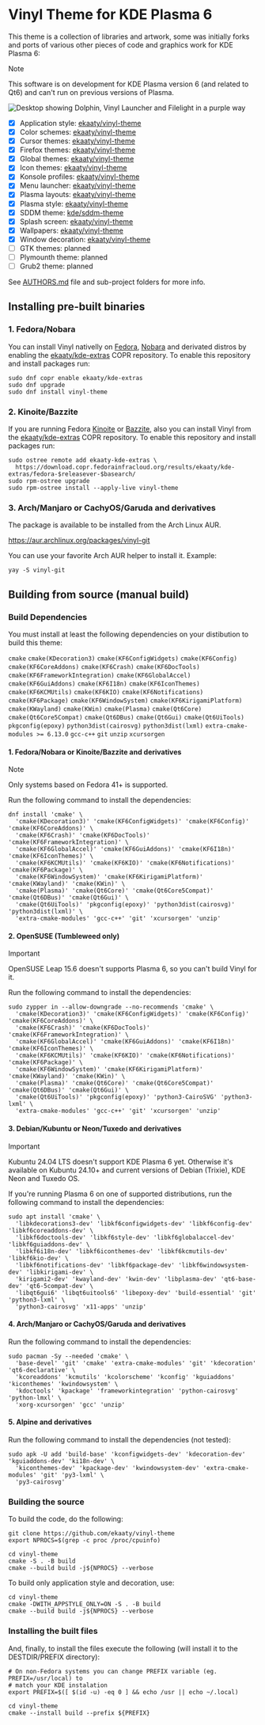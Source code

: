 # Vinyl Theme for KDE Plasma 6

This theme is a collection of libraries and artwork, some was initially forks and ports of various other 
pieces of code and graphics work for KDE Plasma 6:

>[!NOTE]
>This software is on development for KDE Plasma version 6 (and related to Qt6) and can't run on previous versions of Plasma.

![Desktop showing Dolphin, Vinyl Launcher and Filelight in a purple way](.github/pages/img/screenshot0.webp)

- [x] Application style: [ekaaty/vinyl-theme](https://github.com/ekaaty/vinyl-theme/tree/main/kstyle/)
- [x] Color schemes: [ekaaty/vinyl-theme](https://github.com/ekaaty/vinyl-theme/tree/main/colors/)
- [x] Cursor themes: [ekaaty/vinyl-theme](https://github.com/ekaaty/vinyl-theme/tree/main/cursors/)
- [x] Firefox themes: [ekaaty/vinyl-theme](https://github.com/ekaaty/vinyl-theme/tree/main/mozilla/)
- [x] Global themes: [ekaaty/vinyl-theme](https://github.com/ekaaty/vinyl-theme/tree/main/plasma/look-and-feel/)
- [x] Icon themes: [ekaaty/vinyl-theme](https://github.com/ekaaty/vinyl-theme/tree/main/icons/)
- [x] Konsole profiles: [ekaaty/vinyl-theme](https://github.com/ekaaty/vinyl-theme/tree/main/konsole/)
- [x] Menu launcher: [ekaaty/vinyl-theme](https://github.com/ekaaty/vinyl-theme/tree/main/launcher/)
- [x] Plasma layouts: [ekaaty/vinyl-theme](https://github.com/ekaaty/vinyl-theme/tree/main/plasma/layout-templates/)
- [x] Plasma style: [ekaaty/vinyl-theme](https://github.com/ekaaty/vinyl-theme/tree/main/desktoptheme/)
- [x] SDDM theme: [kde/sddm-theme](https://github.com/ekaaty/vinyl-theme/tree/main/sddm)
- [x] Splash screen: [ekaaty/vinyl-theme](https://github.com/ekaaty/vinyl-theme/tree/main/splash/)
- [x] Wallpapers: [ekaaty/vinyl-theme](https://github.com/ekaaty/vinyl-theme/tree/main/wallpapers/)
- [x] Window decoration: [ekaaty/vinyl-theme](https://github.com/ekaaty/vinyl-theme/tree/main/kdecoration/)
- [ ] GTK themes: planned
- [ ] Plymounth theme: planned
- [ ] Grub2 theme: planned

See [AUTHORS.md](AUTHORS.md) file and sub-project folders for more info.

## Installing pre-built binaries

### 1\. Fedora/Nobara

You can install Vinyl nativelly on [Fedora](https://fedoraproject.org/kde/), [Nobara](https://nobaraproject.org) 
and derivated distros by enabling the [ekaaty/kde-extras](https://copr.fedorainfracloud.org/coprs/ekaaty/kde-extras)
COPR repository. To enable this repository and install packages run:

```
sudo dnf copr enable ekaaty/kde-extras
sudo dnf upgrade
sudo dnf install vinyl-theme
```
### 2\. Kinoite/Bazzite

If you are running Fedora [Kinoite](https://fedoraproject.org/atomic-desktops/kinoite/) or 
[Bazzite](https://bazzite.gg/), also you can install Vinyl from the 
[ekaaty/kde-extras](https://copr.fedorainfracloud.org/coprs/ekaaty/kde-extras) COPR repository. 
To enable this repository and install packages run:

```
sudo ostree remote add ekaaty-kde-extras \
  https://download.copr.fedorainfracloud.org/results/ekaaty/kde-extras/fedora-$releasever-$basearch/
sudo rpm-ostree upgrade
sudo rpm-ostree install --apply-live vinyl-theme
```

### 3\. Arch/Manjaro or CachyOS/Garuda and derivatives

The package is available to be installed from the Arch Linux AUR.

https://aur.archlinux.org/packages/vinyl-git

You can use your favorite Arch AUR helper to install it.
Example:

```shell
yay -S vinyl-git
```

## Building from source (manual build)

### Build Dependencies

You must install at least the following dependencies on your distibution to
build this theme:

``cmake``
``cmake(KDecoration3)``
``cmake(KF6ConfigWidgets)``
``cmake(KF6Config)``
``cmake(KF6CoreAddons)``
``cmake(KF6Crash)``
``cmake(KF6DocTools)``
``cmake(KF6FrameworkIntegration)``
``cmake(KF6GlobalAccel)``
``cmake(KF6GuiAddons)``
``cmake(KF6I18n)``
``cmake(KF6IconThemes)``
``cmake(KF6KCMUtils)``
``cmake(KF6KIO)``
``cmake(KF6Notifications)``
``cmake(KF6Package)``
``cmake(KF6WindowSystem)``
``cmake(KF6KirigamiPlatform)``
``cmake(KWayland)``
``cmake(KWin)``
``cmake(Plasma)``
``cmake(Qt6Core)``
``cmake(Qt6Core5Compat)``
``cmake(Qt6DBus)``
``cmake(Qt6Gui)``
``cmake(Qt6UiTools)``
``pkgconfig(epoxy)``
``python3dist(cairosvg)``
``python3dist(lxml)``
``extra-cmake-modules >= 6.13.0``
``gcc-c++``
``git``
``unzip``
``xcursorgen``

#### 1\. Fedora/Nobara or Kinoite/Bazzite and derivatives

> [!NOTE]
> Only systems based on Fedora 41+ is supported.

Run the following command to install the dependencies:

```shell
dnf install 'cmake' \
  'cmake(KDecoration3)' 'cmake(KF6ConfigWidgets)' 'cmake(KF6Config)' 'cmake(KF6CoreAddons)' \
  'cmake(KF6Crash)' 'cmake(KF6DocTools)' 'cmake(KF6FrameworkIntegration)' \
  'cmake(KF6GlobalAccel)' 'cmake(KF6GuiAddons)' 'cmake(KF6I18n)' 'cmake(KF6IconThemes)' \
  'cmake(KF6KCMUtils)' 'cmake(KF6KIO)' 'cmake(KF6Notifications)' 'cmake(KF6Package)' \
  'cmake(KF6WindowSystem)' 'cmake(KF6KirigamiPlatform)' 'cmake(KWayland)' 'cmake(KWin)' \
  'cmake(Plasma)' 'cmake(Qt6Core)' 'cmake(Qt6Core5Compat)' 'cmake(Qt6DBus)' 'cmake(Qt6Gui)' \
  'cmake(Qt6UiTools)' 'pkgconfig(epoxy)' 'python3dist(cairosvg)' 'python3dist(lxml)' \
  'extra-cmake-modules' 'gcc-c++' 'git' 'xcursorgen' 'unzip'
```

#### 2\. OpenSUSE (Tumbleweed only)
>[!IMPORTANT]
>OpenSUSE Leap 15.6 doesn't supports Plasma 6, so you can't build Vinyl for it.

Run the following command to install the dependencies:

```shell
sudo zypper in --allow-downgrade --no-recommends 'cmake' \
  'cmake(KDecoration3)' 'cmake(KF6ConfigWidgets)' 'cmake(KF6Config)' 'cmake(KF6CoreAddons)' \
  'cmake(KF6Crash)' 'cmake(KF6DocTools)' 'cmake(KF6FrameworkIntegration)' \
  'cmake(KF6GlobalAccel)' 'cmake(KF6GuiAddons)' 'cmake(KF6I18n)' 'cmake(KF6IconThemes)' \
  'cmake(KF6KCMUtils)' 'cmake(KF6KIO)' 'cmake(KF6Notifications)' 'cmake(KF6Package)' \
  'cmake(KF6WindowSystem)' 'cmake(KF6KirigamiPlatform)' 'cmake(KWayland)' 'cmake(KWin)' \
  'cmake(Plasma)' 'cmake(Qt6Core)' 'cmake(Qt6Core5Compat)' 'cmake(Qt6DBus)' 'cmake(Qt6Gui)' \
  'cmake(Qt6UiTools)' 'pkgconfig(epoxy)' 'python3-CairoSVG' 'python3-lxml' \
  'extra-cmake-modules' 'gcc-c++' 'git' 'xcursorgen' 'unzip'
```

#### 3\. Debian/Kubuntu or Neon/Tuxedo and derivatives

>[!IMPORTANT]
>Kubuntu 24.04 LTS doesn't support KDE Plasma 6 yet. Otherwise it's available on Kubuntu 24.10+
> and current versions of Debian (Trixie), KDE Neon and Tuxedo OS.

If you're running Plasma 6 on one of supported distributions, run the following command to install
the dependencies:

```shell
sudo apt install 'cmake' \
  'libkdecorations3-dev' 'libkf6configwidgets-dev' 'libkf6config-dev' 'libkf6coreaddons-dev' \
  'libkf6doctools-dev' 'libkf6style-dev' 'libkf6globalaccel-dev' 'libkf6guiaddons-dev' \
  'libkf6i18n-dev' 'libkf6iconthemes-dev' 'libkf6kcmutils-dev' 'libkf6kio-dev' \
  'libkf6notifications-dev' 'libkf6package-dev' 'libkf6windowsystem-dev' 'libkirigami-dev' \
  'kirigami2-dev' 'kwayland-dev' 'kwin-dev' 'libplasma-dev' 'qt6-base-dev' 'qt6-5compat-dev' \
  'libqt6gui6' 'libqt6uitools6' 'libepoxy-dev' 'build-essential' 'git' 'python3-lxml' \
  'python3-cairosvg' 'x11-apps' 'unzip'
```

#### 4\. Arch/Manjaro or CachyOS/Garuda and derivatives

Run the following command to install the dependencies:

```shell
sudo pacman -Sy --needed 'cmake' \
  'base-devel' 'git' 'cmake' 'extra-cmake-modules' 'git' 'kdecoration' 'qt6-declarative' \
  'kcoreaddons' 'kcmutils' 'kcolorscheme' 'kconfig' 'kguiaddons' 'kiconthemes' 'kwindowsystem' \
  'kdoctools' 'kpackage' 'frameworkintegration' 'python-cairosvg' 'python-lmxl' \
  'xorg-xcursorgen' 'gcc' 'unzip'
```

#### 5\. Alpine and derivatives

Run the following command to install the dependencies (not tested):

```shell
sudo apk -U add 'build-base' 'kconfigwidgets-dev' 'kdecoration-dev' 'kguiaddons-dev' 'ki18n-dev' \
  'kiconthemes-dev' 'kpackage-dev' 'kwindowsystem-dev' 'extra-cmake-modules' 'git' 'py3-lxml' \
  'py3-cairosvg'
```

### Building the source

To build the code, do the following:

```shell
git clone https://github.com/ekaaty/vinyl-theme
export NPROCS=$(grep -c proc /proc/cpuinfo)

cd vinyl-theme
cmake -S . -B build
cmake --build build -j${NPROCS} --verbose
```

To build only application style and decoration, use:

```shell
cd vinyl-theme
cmake -DWITH_APPSTYLE_ONLY=ON -S . -B build
cmake --build build -j${NPROCS} --verbose
```

### Installing the built files

And, finally, to install the files execute the following (will install it to the DESTDIR/PREFIX
directory):

```shell
# On non-Fedora systems you can change PREFIX variable (eg. PREFIX=/usr/local) to
# match your KDE instalation
export PREFIX=$([ $(id -u) -eq 0 ] && echo /usr || echo ~/.local)

cd vinyl-theme
cmake --install build --prefix ${PREFIX}
```
